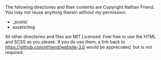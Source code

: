 The following directories and their contents are Copyright Nathan Friend. You may not reuse anything therein without my permission:

- _posts/
- assets/img

All other directories and files are MIT Licensed. Feel free to use the HTML and SCSS as you please. If you do use them, a link back to https://github.com/nfriend/website-3.0 would be appreciated, but is not required.
